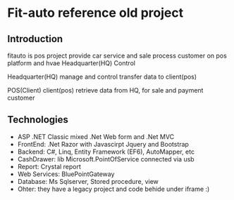 # Fit-auto reference old project

## Introduction
  fitauto is pos project provide car service and sale process customer on pos platform and hvae Headquarter(HQ) Control
  
  Headquarter(HQ) manage and control transfer data to client(pos)
  
  POS(Client) client(pos) retrieve data from HQ, for sale and payment customer
  
## Technologies
*  ASP .NET Classic mixed .Net Web form and .Net MVC
*  FrontEnd: .Net Razor with Javascirpt Jquery and Bootstrap
*  Backend: C#, Linq, Entity Framework (EF6), AutoMapper, etc
*  CashDrawer: lib Microsoft.PointOfService connected via usb
*  Report: Crystal report
*  Web Services: BluePointGateway
*  Database: Ms Sqlserver, Stored procedure, view
*  Ohter: they have a legacy project and code behide under iframe :)
  

